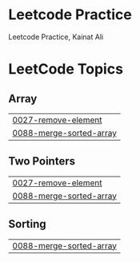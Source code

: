 # Leetcode Practice
Leetcode Practice, 
Kainat Ali

<!---LeetCode Topics Start-->
# LeetCode Topics
## Array
|  |
| ------- |
| [0027-remove-element](https://github.com/KainatAli080/LeetcodePractice/tree/master/0027-remove-element) |
| [0088-merge-sorted-array](https://github.com/KainatAli080/LeetcodePractice/tree/master/0088-merge-sorted-array) |
## Two Pointers
|  |
| ------- |
| [0027-remove-element](https://github.com/KainatAli080/LeetcodePractice/tree/master/0027-remove-element) |
| [0088-merge-sorted-array](https://github.com/KainatAli080/LeetcodePractice/tree/master/0088-merge-sorted-array) |
## Sorting
|  |
| ------- |
| [0088-merge-sorted-array](https://github.com/KainatAli080/LeetcodePractice/tree/master/0088-merge-sorted-array) |
<!---LeetCode Topics End-->